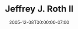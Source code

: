 ---
title: Jeffrey J. Roth II
date: 2005-12-08T00:00:00-07:00
tags:
  - eagle
description:
draft: false
---
